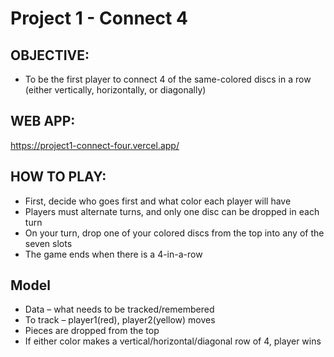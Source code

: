 # Project 1 - Connect 4
 
## OBJECTIVE:
* To be the first player to connect 4 of the same-colored discs in a row (either vertically, horizontally, or diagonally)

## WEB APP:
https://project1-connect-four.vercel.app/
 
## HOW TO PLAY:
* First, decide who goes first and what color each player will have
* Players must alternate turns, and only one disc can be dropped in each turn
* On your turn, drop one of your colored discs from the top into any of the seven slots
* The game ends when there is a 4-in-a-row
 
## Model
* Data – what needs to be tracked/remembered
* To track – player1(red), player2(yellow) moves
* Pieces are dropped from the top
* If either color makes a vertical/horizontal/diagonal row of 4, player wins


